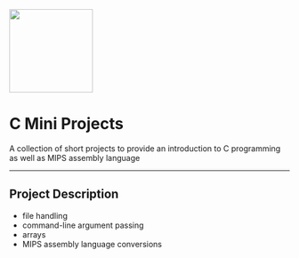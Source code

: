 <img src="https://www.britefish.net/wp-content/uploads/2019/07/logo-c-1.png" height="150">

# C Mini Projects

A collection of short projects to provide an introduction to C programming as well as MIPS assembly language

---

## Project Description

- file handling
- command-line argument passing
- arrays
- MIPS assembly language conversions
